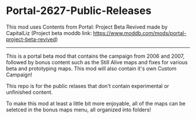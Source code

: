 # Portal-2627-Public-Releases
This mod uses Contents from Portal: Project Beta Revived made by CapitalLiz (Project beta moddb link: https://www.moddb.com/mods/portal-project-beta-revived)
_________________________________________________________________________________________________________________________________________________________________________________________________________________________________________
This is a portal beta mod that contains the campaign from 2006 and 2007, followed by bonus content such as the Still Alive maps and fixes for various beta and prototyping maps. This mod will also contain it's own Custom Campaign!

This repo is for the public relases that don't contain experimental or unfinished content.

To make this mod at least a little bit more enjoyable, all of the maps can be seletced in the bonus maps menu, all organized into folders!
